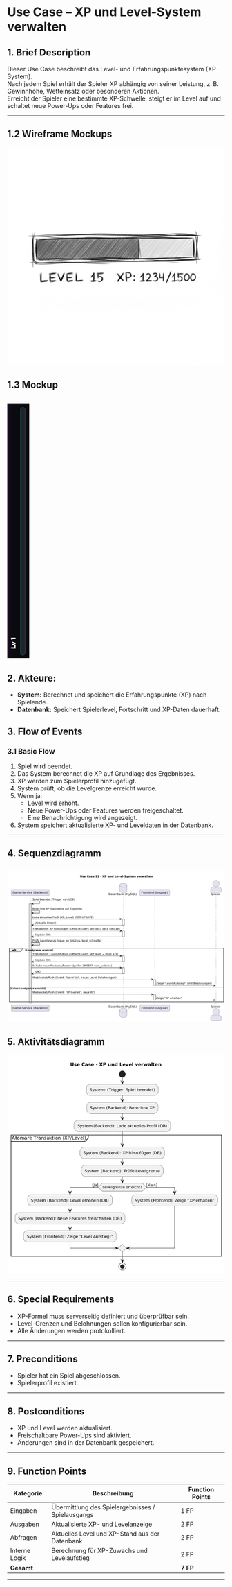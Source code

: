 # Use Case – XP und Level-System verwalten

## 1. Brief Description
Dieser Use Case beschreibt das Level- und Erfahrungspunktesystem (XP-System).  
Nach jedem Spiel erhält der Spieler XP abhängig von seiner Leistung, z. B. Gewinnhöhe, Wetteinsatz oder besonderen Aktionen.  
Erreicht der Spieler eine bestimmte XP-Schwelle, steigt er im Level auf und schaltet neue Power-Ups oder Features frei.

---
## 1.2 Wireframe Mockups
![alt text](Wireframe-mockups/mockup-XPBar-wireframe.png)
## 1.3 Mockup
![alt text](mockups/Level-Bar-Mockup.png)
---

<!--
## 3. Screenshots

---
-->
## 2. Akteure:
- **System:** Berechnet und speichert die Erfahrungspunkte (XP) nach Spielende.  
- **Datenbank:** Speichert Spielerlevel, Fortschritt und XP-Daten dauerhaft.

## 3. Flow of Events

### 3.1 Basic Flow
1. Spiel wird beendet.
2. Das System berechnet die XP auf Grundlage des Ergebnisses.
3. XP werden zum Spielerprofil hinzugefügt.
4. System prüft, ob die Levelgrenze erreicht wurde.
5. Wenn ja:
   - Level wird erhöht.
   - Neue Power-Ups oder Features werden freigeschaltet.
   - Eine Benachrichtigung wird angezeigt.
6. System speichert aktualisierte XP- und Leveldaten in der Datenbank.

---
## 4. Sequenzdiagramm
![alt text](<Sequenzdiagramme/Sequenzdiagramm XP-Level-System.png>)
---

## 5. Aktivitätsdiagramm
![alt text](<Aktivitätsdiagramme/Aktivitätsdiagramm XP-Level.png>)

---

## 6. Special Requirements
- XP-Formel muss serverseitig definiert und überprüfbar sein.
- Level-Grenzen und Belohnungen sollen konfigurierbar sein.
- Alle Änderungen werden protokolliert.

---

## 7. Preconditions
- Spieler hat ein Spiel abgeschlossen.
- Spielerprofil existiert.

---

## 8. Postconditions
- XP und Level werden aktualisiert.
- Freischaltbare Power-Ups sind aktiviert.
- Änderungen sind in der Datenbank gespeichert.

---



## 9. Function Points

| Kategorie      | Beschreibung                                           | Function Points |
|----------------|--------------------------------------------------------|-----------------|
| Eingaben       | Übermittlung des Spielergebnisses / Spielausgangs      | 1 FP            |
| Ausgaben       | Aktualisierte XP- und Levelanzeige                     | 2 FP            |
| Abfragen       | Aktuelles Level und XP-Stand aus der Datenbank         | 2 FP            |
| Interne Logik  | Berechnung für XP-Zuwachs und Levelaufstieg            | 2 FP            |
| **Gesamt**     |                                                        | **7 FP**        |

---